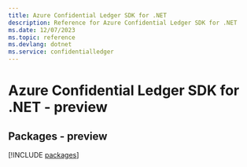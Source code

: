 ```yaml
---
title: Azure Confidential Ledger SDK for .NET
description: Reference for Azure Confidential Ledger SDK for .NET
ms.date: 12/07/2023
ms.topic: reference
ms.devlang: dotnet
ms.service: confidentialledger
---
```

# Azure Confidential Ledger SDK for .NET - preview
## Packages - preview
[!INCLUDE [packages](confidential-ledger-index.md)]